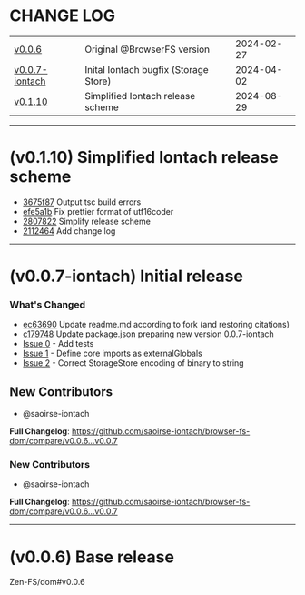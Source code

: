 # CHANGE LOG
| | | |
|-|-|-|
| [v0.0.6](#v0.0.6) |  Original @<!-- -->BrowserFS version | 2024-02-27 |
| [v0.0.7-iontach](#v0.0.7) | Inital Iontach bugfix (Storage Store) | 2024-04-02 |
| [v0.1.10](#v0.1.10) | Simplified Iontach release scheme | 2024-08-29 |

___
# <a id='v0.1.10'></a> (v0.1.10) Simplified Iontach release scheme
* [3675f87](/../../commit/3675f872f19791691a394537f3d755eb7b768362) Output tsc build errors
* [efe5a1b](/../../commit/efe5a1bf310c6f26f7058de9af5e0a5b2aca29d6) Fix prettier format of utf16coder
* [2807822](/../../commit/280782219219d5ca9dd7c76e2352bc83c4ebfc3c) Simplify release scheme
* [2112464](/../../commit/2112464cdd1c1478b7d1b2481382eb3d248bbda6) Add change log

___
# <a id='v0.0.7'></a> (v0.0.7-iontach) Initial release

### What's Changed
* [ec63690](/../../commit/ec636906490f502ee639e1c4ae534def22dd0b33) Update readme.md according to fork (and restoring citations)
* [c179748](/../../commit/c179748a76bd7a71c3fbbf4677ac69e7ed76c54b) Update package.json preparing new version 0.0.7-iontach
* [Issue 0](https://github.com/saoirse-iontach/browser-fs-dom/pull/1) - Add tests 
* [Issue 1](https://github.com/saoirse-iontach/browser-fs-dom/pull/2) - Define core imports as externalGlobals
* [Issue 2](https://github.com/saoirse-iontach/browser-fs-dom/pull/3) - Correct StorageStore encoding of binary to string

## New Contributors
* @saoirse-iontach

**Full Changelog**: https://github.com/saoirse-iontach/browser-fs-dom/compare/v0.0.6...v0.0.7
### New Contributors
* @saoirse-iontach

**Full Changelog**: https://github.com/saoirse-iontach/browser-fs-dom/compare/v0.0.6...v0.0.7

___
# <a id='v0.0.6'></a> (v0.0.6) Base release

Zen-FS/dom#v0.0.6